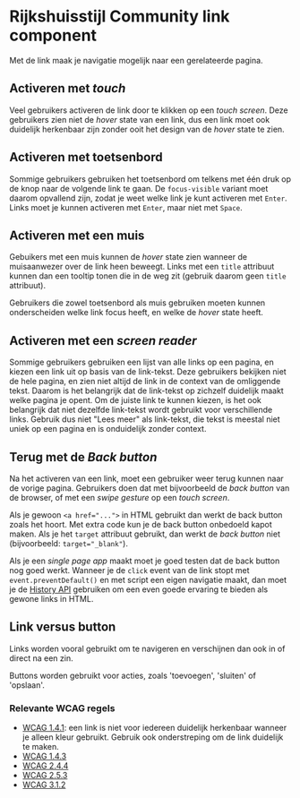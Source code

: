 <!-- @license CC0-1.0 -->

# Rijkshuisstijl Community link component

Met de link maak je navigatie mogelijk naar een gerelateerde pagina.

## Activeren met _touch_

Veel gebruikers activeren de link door te klikken op een _touch screen_. Deze gebruikers zien niet de _hover_ state van een link, dus een link moet ook duidelijk herkenbaar zijn zonder ooit het design van de _hover_ state te zien.

## Activeren met toetsenbord

Sommige gebruikers gebruiken het toetsenbord om telkens met één druk op de knop naar de volgende link te gaan. De `focus-visible` variant moet daarom opvallend zijn, zodat je weet welke link je kunt activeren met `Enter`. Links moet je kunnen activeren met `Enter`, maar niet met `Space`.

## Activeren met een muis

Gebuikers met een muis kunnen de _hover_ state zien wanneer de muisaanwezer over de link heen beweegt. Links met een `title` attribuut kunnen dan een tooltip tonen die in de weg zit (gebruik daarom geen `title` attribuut).

Gebruikers die zowel toetsenbord als muis gebruiken moeten kunnen onderscheiden welke link focus heeft, en welke de _hover_ state heeft.

## Activeren met een _screen reader_

Sommige gebruikers gebruiken een lijst van alle links op een pagina, en kiezen een link uit op basis van de link-tekst. Deze gebruikers bekijken niet de hele pagina, en zien niet altijd de link in de context van de omliggende tekst. Daarom is het belangrijk dat de link-tekst op zichzelf duidelijk maakt welke pagina je opent. Om de juiste link te kunnen kiezen, is het ook belangrijk dat niet dezelfde link-tekst wordt gebruikt voor verschillende links. Gebruik dus niet "Lees meer" als link-tekst, die tekst is meestal niet uniek op een pagina en is onduidelijk zonder context.

## Terug met de _Back button_

Na het activeren van een link, moet een gebruiker weer terug kunnen naar de vorige pagina. Gebruikers doen dat met bijvoorbeeld de _back button_ van de browser, of met een _swipe gesture_ op een _touch screen_.

Als je gewoon `<a href="...">` in HTML gebruikt dan werkt de back button zoals het hoort. Met extra code kun je de back button onbedoeld kapot maken. Als je het `target` attribuut gebruikt, dan werkt de _back button_ niet (bijvoorbeeld: `target="_blank"`).

Als je een _single page app_ maakt moet je goed testen dat de back button nog goed werkt. Wanneer je de `click` event van de link stopt met `event.preventDefault()` en met script een eigen navigatie maakt, dan moet je de [History API](https://developer.mozilla.org/en-US/docs/Web/API/History) gebruiken om een even goede ervaring te bieden als gewone links in HTML.

## Link versus button

Links worden vooral gebruikt om te navigeren en verschijnen dan ook in of direct na een zin.

Buttons worden gebruikt voor acties, zoals 'toevoegen', 'sluiten' of 'opslaan'.

### Relevante WCAG regels

- [WCAG 1.4.1](https://www.w3.org/TR/WCAG21/#use-of-color): een link is niet voor iedereen duidelijk herkenbaar wanneer je alleen kleur gebruikt. Gebruik ook onderstreping om de link duidelijk te maken.
- [WCAG 1.4.3](https://www.w3.org/TR/WCAG21/#contrast-minimum)
- [WCAG 2.4.4](https://www.w3.org/TR/WCAG21/#link-purpose-in-context)
- [WCAG 2.5.3](https://www.w3.org/TR/WCAG21/#label-in-name)
- [WCAG 3.1.2](https://www.w3.org/TR/WCAG21/#language-of-parts)
